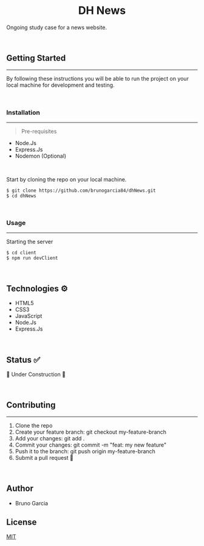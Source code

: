 # <div align="center">DH News</div>

Ongoing study case for a news website.

<br/>

## Getting Started

---

By following these instructions you will be able to run the project on your local machine for development and testing.

<br>

### Installation

---

> Pre-requisites

- Node.Js
- Express.Js
- Nodemon (Optional)

<br>

Start by cloning the repo on your local machine.

```
$ git clone https://github.com/brunogarcia84/dhNews.git
$ cd dhNews
```

<br>

### Usage

---

Starting the server

```
$ cd client
$ npm run devClient
```

<br>

## Technologies ⚙

- HTML5
- CSS3
- JavaScript
- Node.Js
- Express.Js

<br>

## Status ✅

🚧 Under Construction 🚧

<br>

## Contributing

---

1. Clone the repo
2. Create your feature branch: git checkout my-feature-branch
3. Add your changes: git add .
4. Commit your changes: git commit -m "feat: my new feature"
5. Push it to the branch: git push origin my-feature-branch
6. Submit a pull request 💪

<br>

## Author

- Bruno Garcia

## License

[MIT](wwwhttps://choosealicense.com/licenses/mit/)
